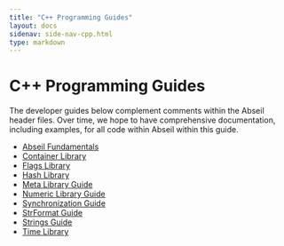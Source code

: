 ```yaml
---
title: "C++ Programming Guides"
layout: docs
sidenav: side-nav-cpp.html
type: markdown
---
```


# C++ Programming Guides

The developer guides below complement comments within the Abseil header files.
Over time, we hope to have comprehensive documentation, including examples, for
all code within Abseil within this guide.

* [Abseil Fundamentals](base)
* [Container Library](container)
* [Flags Library](flags)
* [Hash Library](hash)
* [Meta Library Guide](meta)
* [Numeric Library Guide](numeric)
* [Synchronization Guide](synchronization)
* [StrFormat Guide](format)
* [Strings Guide](strings)
* [Time Library](time)
